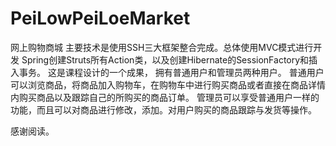 # PeiLowPeiLoeMarket
网上购物商城
主要技术是使用SSH三大框架整合完成。总体使用MVC模式进行开发
Spring创建Struts所有Action类，以及创建Hibernate的SessionFactory和插入事务。
这是课程设计的一个成果，
拥有普通用户和管理员两种用户。
普通用户可以浏览商品，将商品加入购物车，在购物车中进行购买商品或者直接在商品详情内购买商品以及跟踪自己的所购买的商品订单。
管理员可以享受普通用户一样的功能，而且可以对商品进行修改，添加。对用户购买的商品跟踪与发货等操作。

感谢阅读。
